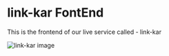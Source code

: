 # link-kar FontEnd

This is the frontend of our live service called - link-kar

![link-kar image](https://github.com/Sammy970/OIA-Clone-Frontend/assets/70690987/75f81d32-447b-4997-a3a9-64def12d93bf)
